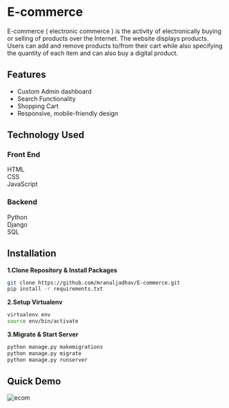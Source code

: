 # E-commerce

E-commerce ( electronic commerce ) is the activity of electronically buying or selling of products over the Internet. The website displays products. Users can add and remove products to/from their cart while also specifying the quantity of each item and can also buy a digital product.

## Features 

- Custom Admin dashboard
- Search Functionality
- Shopping Cart
- Responsive, mobile-friendly design

## Technology Used

### Front End 

HTML<br>
CSS <br>
JavaScript 

### Backend 

Python<br>
Django<br>
SQL

## Installation

**1.Clone Repository & Install Packages**
```sh
git clone https://github.com/mranaljadhav/E-commerce.git
pip install -r requirements.txt
```
**2.Setup Virtualenv**
```sh
virtualenv env
source env/bin/activate
```
**3.Migrate & Start Server**
```sh
python manage.py makemigrations
python manage.py migrate
python manage.py runserver
```

## Quick Demo

![ecom](https://media.giphy.com/media/udos909LXwOyNgc2Fa/giphy.gif)

